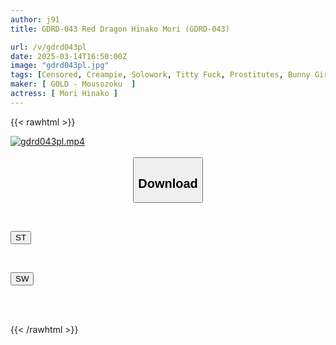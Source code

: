 ```yaml
---
author: j91
title: GDRD-043 Red Dragon Hinako Mori (GDRD-043)

url: /v/gdrd043pl
date: 2025-03-14T16:50:00Z
image: "gdrd043pl.jpg"
tags: [Censored, Creampie, Solowork, Titty Fuck, Prostitutes, Bunny Girl, How To	]
maker: [ GOLD - Mousozoku  ]
actress: [ Mori Hinako ]
---
```



{{< rawhtml >}}

<div class="video" data-videoid="1pd27vkxggfeWMA">
    <a href="javascript:;">
        <img src="/v/gdrd043pl/gdrd043pl.jpg" width="WIDTH" height="HEIGHT" alt="gdrd043pl.mp4" loading="lazy">
    </a>
</div>

<script type="text/javascript" src="https://j91.asia/asset/on-demand-st.js"></script>

<br>
  <link rel="stylesheet" href="https://j91.asia/asset/bs5.css">
  
  <center>
  <button class="btn btn-primary" type="button" data-bs-toggle="collapse" data-bs-target=".multi-collapse" aria-expanded="false" aria-controls="multiCollapseExample1 multiCollapseExample2"><h2>Download</h2></button></center>
</p>
<div class="row">
  <div class="col">
    <div class="collapse multi-collapse" id="multiCollapseExample1">
      <div class="card card-body">
	      	      <br>
<div class="buttons">  
<p><a href="/v/gdrd043pl/st.html" target="_blank"><button class="btn-hover color-3"><i class="fa fa-download"></i> ST</button></a></p></div>
    </div>
  </div>
</div>
  <div class="col">
    <div class="collapse multi-collapse" id="multiCollapseExample2">
      <div class="card card-body">
	      <br>
<div class="buttons">
<p><a href="/v/gdrd043pl/sw.html" target="_blank"><button class="btn-hover color-2"><i class="fa fa-download"></i> SW</button></a></p></div>
<br><br>
      </div>
    </div>
  </div>
</div>

{{< /rawhtml >}}